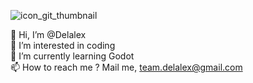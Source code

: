 
![icon_git_thumbnail](https://user-images.githubusercontent.com/28227386/173201282-d85e8d4a-263d-4f56-978b-e17616af946c.png)

👋 Hi, I’m @Delalex                
👀 I’m interested in coding                     
🌱 I’m currently learning Godot                    
📫 How to reach me ? Mail me, team.delalex@gmail.com                       

<!---
Delalex/Delalex is a ✨ special ✨ repository because its `README.md` (this file) appears on your GitHub profile.
You can click the Preview link to take a look at your changes.
--->
